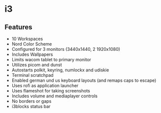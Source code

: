 # i3

## Features

- 10 Workspaces
- Nord Color Scheme
- Configured for 3 monitors (3440x1440, 2 1920x1080)
- Includes Wallpapers
- Limits wacom tablet to primary monitor
- Utilizes picom and dunst
- Autostarts polkit, keyring, numlockx and udiskie
- Terminal scratchpad
- Enabled german und us keyboard layouts (and remaps caps to escape)
- Uses rofi as application launcher
- Uses flameshot for taking screenshots
- Includes volume and mediaplayer controls
- No borders or gaps
- i3blocks status bar
